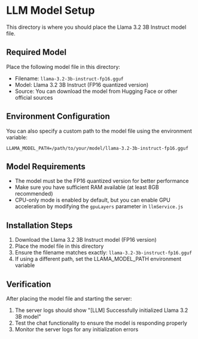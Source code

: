 # LLM Model Setup

This directory is where you should place the Llama 3.2 3B Instruct model file.

## Required Model

Place the following model file in this directory:
- Filename: `llama-3.2-3b-instruct-fp16.gguf`
- Model: Llama 3.2 3B Instruct (FP16 quantized version)
- Source: You can download the model from Hugging Face or other official sources

## Environment Configuration

You can also specify a custom path to the model file using the environment variable:
```
LLAMA_MODEL_PATH=/path/to/your/model/llama-3.2-3b-instruct-fp16.gguf
```

## Model Requirements

- The model must be the FP16 quantized version for better performance
- Make sure you have sufficient RAM available (at least 8GB recommended)
- CPU-only mode is enabled by default, but you can enable GPU acceleration by modifying the `gpuLayers` parameter in `llmService.js`

## Installation Steps

1. Download the Llama 3.2 3B Instruct model (FP16 version)
2. Place the model file in this directory
3. Ensure the filename matches exactly: `llama-3.2-3b-instruct-fp16.gguf`
4. If using a different path, set the LLAMA_MODEL_PATH environment variable

## Verification

After placing the model file and starting the server:
1. The server logs should show "[LLM] Successfully initialized Llama 3.2 3B model"
2. Test the chat functionality to ensure the model is responding properly
3. Monitor the server logs for any initialization errors
